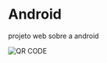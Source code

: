# Android
 projeto web sobre a android
 
![QR CODE](https://github.com/nattangama/Android/assets/91083215/0c6e2a74-a47e-43c9-a9e0-30ca7983a8e4)
